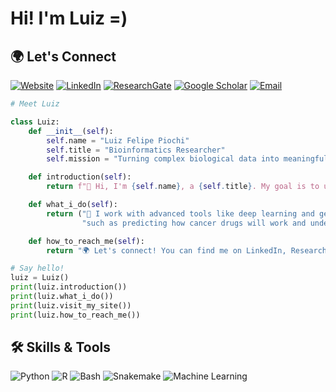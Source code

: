 # Hi! I'm Luiz =)

## 🌍 Let's Connect
[![Website](https://img.shields.io/badge/Website-Visit-blue?style=flat&logo=home-assistant&logoColor=white)](https://www.lupiochi.github.io/)
[![LinkedIn](https://img.shields.io/badge/LinkedIn-Connect-blue?style=flat&logo=linkedin)](https://www.linkedin.com/in/luiz-piochi/)
[![ResearchGate](https://img.shields.io/badge/ResearchGate-Profile-00CCBB?style=flat&logo=researchgate)](https://www.researchgate.net/profile/Luiz-Piochi)
[![Google Scholar](https://img.shields.io/badge/Google%20Scholar-Profile-blue?style=flat&logo=google-scholar)](https://scholar.google.com/citations?user=WYLujtYAAAAJ)
[![Email](https://img.shields.io/badge/Email-Contact%20Me-informational?style=flat&logo=gmail)](mailto:luizpiochi@outlook.com)

```python
# Meet Luiz

class Luiz:
    def __init__(self):
        self.name = "Luiz Felipe Piochi"
        self.title = "Bioinformatics Researcher"
        self.mission = "Turning complex biological data into meaningful insights."

    def introduction(self):
        return f"👋 Hi, I'm {self.name}, a {self.title}. My goal is to uncover the hidden stories in biological data."

    def what_i_do(self):
        return ("🔬 I work with advanced tools like deep learning and genomics to solve biological puzzles, "
                "such as predicting how cancer drugs will work and understanding bee genetics.")

    def how_to_reach_me(self):
        return "🌍 Let's connect! You can find me on LinkedIn, ResearchGate, or send me an email!"

# Say hello!
luiz = Luiz()
print(luiz.introduction())
print(luiz.what_i_do())
print(luiz.visit_my_site())
print(luiz.how_to_reach_me())

```

## 🛠️ Skills & Tools
![Python](https://img.shields.io/badge/Python-Advanced-blue?style=flat&logo=python)
![R](https://img.shields.io/badge/R-Proficient-blue?style=flat&logo=r)
![Bash](https://img.shields.io/badge/Bash-Proficient-green?style=flat&logo=gnu-bash)
![Snakemake](https://img.shields.io/badge/Snakemake-Novice-yellowgreen?style=flat&logo=snakemake)
![Machine Learning](https://img.shields.io/badge/Machine_Learning-Advanced-orange?style=flat&logo=machine-learning)
